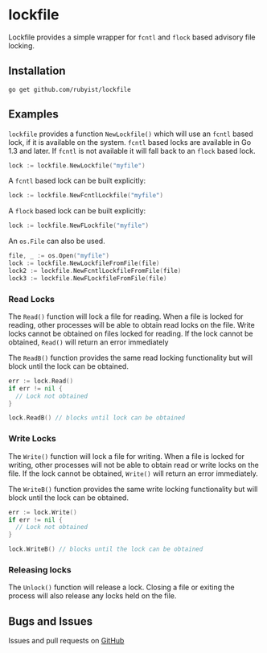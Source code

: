 # lockfile

Lockfile provides a simple wrapper for `fcntl` and `flock` based advisory file locking.

## Installation

```
go get github.com/rubyist/lockfile
```

## Examples

`lockfile` provides a function `NewLockfile()` which will use an `fcntl` based lock, if
it is available on the system. `fcntl` based locks are available in Go 1.3 and later. If
`fcntl` is not available it will fall back to an `flock` based lock.

```go
lock := lockfile.NewLockfile("myfile")
```

A `fcntl` based lock can be built explicitly:

```go
lock := lockfile.NewFcntlLockfile("myfile")
```

A `flock` based lock can be built explicitly:

```go
lock := lockfile.NewFLockfile("myfile")
```

An `os.File` can also be used.

```go
file, _ := os.Open("myfile")
lock := lockfile.NewLockfileFromFile(file)
lock2 := lockfile.NewFcntlLockfileFromFile(file)
lock3 := lockfile.NewFLockfileFromFile(file)
```

### Read Locks

The `Read()` function will lock a file for reading. When a file is locked for reading,
other processes will be able to obtain read locks on the file. Write locks cannot be
obtained on files locked for reading. If the lock cannot be obtained, `Read()` will
return an error immediately

The `ReadB()` function provides the same read locking functionality but will block
until the lock can be obtained.

```go
err := lock.Read()
if err != nil {
  // Lock not obtained
}

lock.ReadB() // blocks until lock can be obtained
```

### Write Locks

The `Write()` function will lock a file for writing. When a file is locked for writing,
other processes will not be able to obtain read or write locks on the file. If the lock
cannot be obtained, `Write()` will return an error immediately.

The `WriteB()` function provides the same write locking functionality but will block
until the lock can be obtained.

```go
err := lock.Write()
if err != nil {
  // Lock not obtained
}

lock.WriteB() // blocks until the lock can be obtained
```

### Releasing locks

The `Unlock()` function will release a lock. Closing a file or exiting the process
will also release any locks held on the file.

## Bugs and Issues

Issues and pull requests on [GitHub](https://github.com/rubyist/lockfile)
